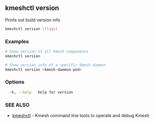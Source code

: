 ## kmeshctl version

Prints out build version info

```bash
kmeshctl version [flags]
```

### Examples

```bash
# Show version of all kmesh components
kmeshctl version

# Show version info of a specific kmesh daemon
kmeshctl version <kmesh-daemon-pod>
```

### Options

```bash
  -h, --help   help for version
```

### SEE ALSO

* [kmeshctl](kmeshctl.md) - Kmesh command line tools to operate and debug Kmesh
